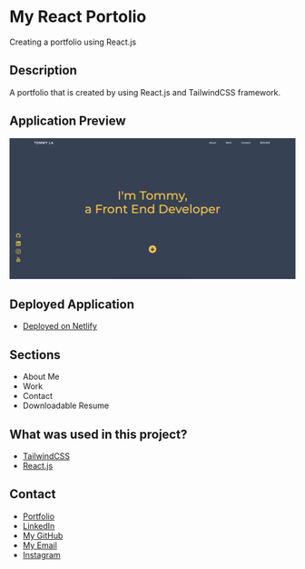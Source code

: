 # My React Portolio

Creating a portfolio using React.js

## Description 

A portfolio that is created by using React.js and TailwindCSS framework. 

## Application Preview

<img src="./src/components/imgs/demo.png"/>

## Deployed Application

- [Deployed on Netlify](https://tommymla.com/)

## Sections

- About Me
- Work
- Contact
- Downloadable Resume

## What was used in this project?

- [TailwindCSS](https://tailwindcss.com/)
- [React.js](https://reactjs.org/)

## Contact

- [Portfolio](https://tommymla.com/)
- [LinkedIn](https://www.linkedin.com/in/tommymla/)
- [My GitHub](https://github.com/latommyla)
- [My Email](mailto:tommyl.dmd@gmail.com)
- [Instagram](https://instagram.com/latommyla)